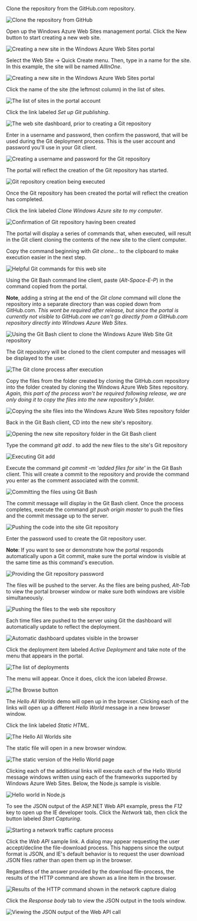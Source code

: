 Clone the repository from the GitHub.com repository. 

![Clone the repository from GitHub](Images/1.png?raw=true)

Open up the Windows Azure Web Sites management portal. Click the New button to start creating a new web site. 

![Creating a new site in the Windows Azure Web Sites portal](Images/2.png?raw=true)

Select the Web Site -> Quick Create menu. Then, type in a name for the site. In this example, the site will be named _AllInOne_.

![Creating a new site in the Windows Azure Web Sites portal](Images/3.png?raw=true)

Click the name of the site (the leftmost column) in the list of sites.

![The list of sites in the portal account](Images/4.png?raw=true)

Click the link labeled _Set up Git publishing_.

![The web site dashboard, prior to creating a Git repository](Images/5.png?raw=true)

Enter in a username and password, then confirm the password, that will be used during the Git deployment process. This is the user account and password you'll use in your Git client. 

![Creating a username and password for the Git repository](Images/6.png?raw=true)

The portal will reflect the creation of the Git repository has started.

![Git repository creation being executed](Images/7.png?raw=true)

Once the Git repository has been created the portal will reflect the creation has completed.

Click the link labeled _Clone Windows Azure site to my computer_.

![Confirmation of Git repository having been created](Images/8.png?raw=true)

The portal will display a series of commands that, when executed, will result in the Git client cloning the contents of the new site to the client computer.

Copy the command beginning with _Git clone..._ to the clipboard to make execution easier in the next step.

![Helpful Git commands for this web site](Images/9.png?raw=true)

Using the Git Bash command line client, paste (_Alt-Space-E-P_) in the command copied from the portal. 

**Note**, adding a string at the end of the _Git clone_ command will clone the repository into a separate directory than was copied down from GitHub.com. _This wont be required after release, but since the portal is currently not visible to GitHub.com we can't go directly from a GitHub.com repository directly into Windows Azure Web Sites_.

![Using the Git Bash client to clone the Windows Azure Web Site Git repository](Images/10.png?raw=true)

The Git repository will be cloned to the client computer and messages will be displayed to the user.

![The Git clone process after execution](Images/11.png?raw=true)

Copy the files from the folder created by cloning the GitHub.com repository into the folder created by cloning the Windows Azure Web Sites repository. _Again, this part of the process won't be required following release, we are only doing it to copy the files into the new repository's folder._

![Copying the site files into the Windows Azure Web Sites repository folder](Images/12.png?raw=true)

Back in the Git Bash client, CD into the new site's repository.

![Opening the new site repository folder in the Git Bash client](Images/13.png?raw=true)

Type the command _git add ._ to add the new files to the site's Git repository

![Executing Git add](Images/14.png?raw=true)

Execute the command _git commit -m 'added files for site'_ in the Git Bash client. This will create a commit to the repository and provide the command you enter as the comment associated with the commit.

![Committing the files using Git Bash](Images/15.png?raw=true)

The commit message will display in the Git Bash client. Once the process completes, execute the command _git push origin master_ to push the files and the commit message up to the server. 

![Pushing the code into the site Git repository](Images/16.png?raw=true)

Enter the password used to create the Git repository user.

**Note**: If you want to see or demonstrate how the portal responds automatically upon a Git commit, make sure the portal window is visible at the same time as this command's execution.

![Providing the Git repository password](Images/17.png?raw=true)

The files will be pushed to the server. As the files are being pushed, _Alt-Tab_ to view the portal browser window or make sure both windows are visible simultaneously. 

![Pushing the files to the web site repository](Images/18.png?raw=true)

Each time files are pushed to the server using Git the dashboard will automatically update to reflect the deployment. 

![Automatic dashboard updates visible in the browser](Images/19.png?raw=true)

Click the deployment item labeled _Active Deployment_ and take note of the menu that appears in the portal.

![The list of deployments](Images/20.png?raw=true)

The menu will appear. Once it does, click the icon labeled _Browse_. 

![The Browse button](Images/21.png?raw=true)

The _Hello All Worlds_ demo will open up in the browser. Clicking each of the links will open up a different _Hello World_ message in a new browser window. 

Click the link labeled _Static HTML_.

![The Hello All Worlds site](Images/22.png?raw=true)

The static file will open in a new browser window.

![The static version of the Hello World page](Images/23.png?raw=true)

Clicking each of the additional links will execute each of the Hello World message windows written using each of the frameworks supported by Windows Azure Web Sites. Below, the Node.js sample is visible. 

![Hello world in Node.js](Images/24.png?raw=true)

To see the JSON output of the ASP.NET Web API example, press the _F12_ key to open up the IE developer tools. Click the _Network_ tab, then click the button labeled _Start Capturing_. 

![Starting a network traffic capture process](Images/25.png?raw=true)

Click the _Web API_ sample link. A dialog may appear requesting the user accept/decline the file-download process. This happens since the output format is JSON, and IE's default behavior is to request the user download JSON files rather than open them up in the browser.

Regardless of the answer provided by the download file-process, the results of the HTTP command are shown as a line item in the browser.

![Results of the HTTP command shown in the network capture dialog](Images/26.png?raw=true)

Click the _Response body_ tab to view the JSON output in the tools window.

![Viewing the JSON output of the Web API call](Images/27.png?raw=true)